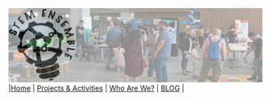 ![STEM Ensemble Banner](/profile/stemensemblebanner.svg)<br>
|[Home](/profile/README.md) | [Projects & Activities](/profile/ACTIVITIES.md) | [Who Are We?](/profile/WHOAREWE.md) |  [BLOG](/profile/BLOG.md) |

